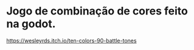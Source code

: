 # Jogo de combinação de cores feito na godot.

https://wesleyrds.itch.io/ten-colors-90-battle-tones
